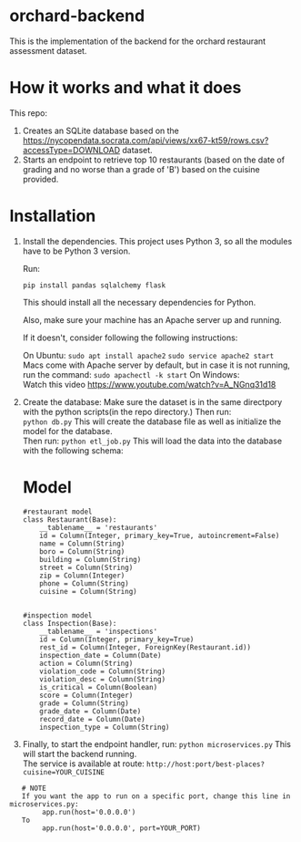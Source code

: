 # orchard-backend

This is the implementation of the backend for the orchard restaurant assessment dataset.

# How it works and what it does

This repo:

1. Creates an SQLite database based on the https://nycopendata.socrata.com/api/views/xx67-kt59/rows.csv?accessType=DOWNLOAD dataset.
2. Starts an endpoint to retrieve top 10 restaurants (based on the date of grading and no worse than a grade of 'B') based on the cuisine provided.

# Installation

1. Install the dependencies.
   This project uses Python 3, so all the modules have to be Python 3 version.
   
   Run:
   
   `pip install pandas sqlalchemy flask`
   
   This should install all the necessary dependencies for Python.
   
   Also, make sure your machine has an Apache server up and running.
   
   If it doesn't, consider following the following instructions:
   
   On Ubuntu:
      `sudo apt install apache2`
      `sudo service apache2 start`
   Macs come with Apache server by default, but in case it is not running, run the command:
      `sudo apachectl -k start`
   On Windows: <br/>
      Watch this video https://www.youtube.com/watch?v=A_NGnq31d18
   
 2. Create the database:
    Make sure the dataset is in the same directpory with the python scripts(in the repo directory.)
    Then run: <br/>
    `python db.py`
    This will create the database file as well as initialize the model for the database.<br/>
    Then run:
    `python etl_job.py`
    This will load the data into the database with the following schema:<br/>
      
      # Model
      ```
      #restaurant model 
      class Restaurant(Base):
          __tablename__ = 'restaurants' 
          id = Column(Integer, primary_key=True, autoincrement=False) 
          name = Column(String) 
          boro = Column(String) 
          building = Column(String)
          street = Column(String) 
          zip = Column(Integer) 
          phone = Column(String) 
          cuisine = Column(String)
        

      #inspection model
      class Inspection(Base): 
          __tablename__ = 'inspections' 
          id = Column(Integer, primary_key=True)
          rest_id = Column(Integer, ForeignKey(Restaurant.id))
          inspection_date = Column(Date)
          action = Column(String)
          violation_code = Column(String) 
          violation_desc = Column(String) 
          is_critical = Column(Boolean) 
          score = Column(Integer) 
          grade = Column(String) 
          grade_date = Column(Date)
          record_date = Column(Date)
          inspection_type = Column(String)
       ```
          
  3.    Finally, to start the endpoint handler, run:
       `python microservices.py`
       This will start the backend running.  <br/>
       The service is available at route: `http://host:port/best-places?cuisine=YOUR_CUISINE`
       
       # NOTE
       If you want the app to run on a specific port, change this line in microservices.py:
            app.run(host='0.0.0.0')
       To
            app.run(host='0.0.0.0', port=YOUR_PORT)
